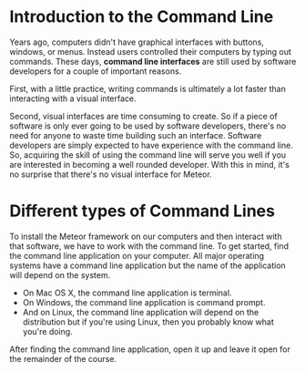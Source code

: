 # Introduction to the Command Line

Years ago, computers didn't have graphical interfaces with buttons, windows, or menus. Instead users controlled their computers by typing out commands. These days, **command line interfaces** are still used by software developers for a couple of important reasons.

First, with a little practice, writing commands is ultimately a lot faster than interacting with a visual interface.

Second, visual interfaces are time consuming to create. So if a piece of software is only ever going to be used by software developers, there's no need for anyone to waste time building such an interface. Software developers are simply expected to have experience with the command line. So, acquiring the skill of using the command line will serve you well if you are interested in becoming a well rounded developer. With this in mind, it's no surprise that there's no visual interface for Meteor.

# Different types of Command Lines

To install the Meteor framework on our computers and then interact with that software, we have to work with the command line. To get started, find the command line application on your computer. All major operating systems have a command line application but the name of the application will depend on the system.

* On Mac OS X, the command line application is terminal.
* On Windows, the command line application is command prompt.
* And on Linux, the command line application will depend on the distribution but if you're using Linux, then you probably know what you're doing.

After finding the command line application, open it up and leave it open for the remainder of the course.